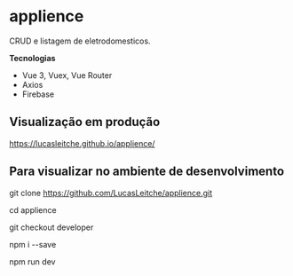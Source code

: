 # applience

CRUD e listagem de eletrodomesticos.

<strong>Tecnologias</strong>
<ul>
  <li>Vue 3, Vuex, Vue Router</li>
  <li>Axios</li>
  <li>Firebase</li>
</ul>
<h2> Visualização em produção </h2> 

https://lucasleitche.github.io/applience/

<h2> Para visualizar no ambiente de desenvolvimento </h2>

git clone https://github.com/LucasLeitche/applience.git

cd applience

git checkout developer

npm i --save

npm run dev
